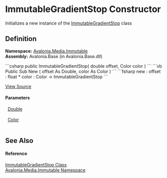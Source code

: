 # ImmutableGradientStop Constructor


Initializes a new instance of the <a href="T_Avalonia_Media_Immutable_ImmutableGradientStop">ImmutableGradientStop</a> class



## Definition
**Namespace:** <a href="N_Avalonia_Media_Immutable">Avalonia.Media.Immutable</a>  
**Assembly:** Avalonia.Base (in Avalonia.Base.dll)

<Tabs groupId="api-code-preview">
<TabItem value="csharp" label="C#">
```csharp
public ImmutableGradientStop(
	double offset,
	Color color
)
```
</TabItem>
<TabItem value="vb" label="VB">
```vb
Public Sub New ( 
	offset As Double,
	color As Color
)
```
</TabItem>
<TabItem value="fsharp" label="F#">
```fsharp
new : 
        offset : float * 
        color : Color -> ImmutableGradientStop
```
</TabItem>
</Tabs>



<a href="https://github.com/AvaloniaUI/Avalonia/tree/master/src/Avalonia.Base/Media/Immutable/ImmutableGradientStop.cs#L8" title="View the source code">View Source</a>



#### Parameters
<dl><dt>  <a href="https://learn.microsoft.com/dotnet/api/system.double" target="_blank" rel="noopener noreferrer">Double</a></dt><dd> </dd><dt>  <a href="T_Avalonia_Media_Color">Color</a></dt><dd> </dd></dl>

## See Also


#### Reference
<a href="T_Avalonia_Media_Immutable_ImmutableGradientStop">ImmutableGradientStop Class</a>  
<a href="N_Avalonia_Media_Immutable">Avalonia.Media.Immutable Namespace</a>  

